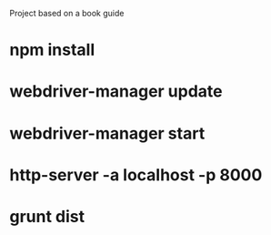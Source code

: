 Project based on a book guide

# npm install
# webdriver-manager update
# webdriver-manager start
# http-server -a localhost -p 8000
# grunt dist